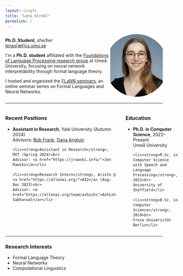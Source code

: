 ```yaml
---
layout: single
title: "Lena Strobl"
permalink: /
---
```


<div style="display:flex;align-items:center;justify-content:space-between;">
  <div style="flex:2;">
    <p><strong>Ph.D. Student</strong>, <em>she/her</em><br>
    <a href="mailto:lenas@cs.umu.se">lenas[æt]cs.umu.se</a></p>
    <p>I'm a <strong>Ph.D. student</strong> affiliated with the <a href="https://www.umu.se/en/research/groups/foundations-of-language-processing/">Foundations of Language Processing research group</a> at Umeå University, focusing on neural network interpretability through formal language theory.</p>
    <p>I hosted and organized the <a href="https://flann.super.site/">FLaNN seminars</a>, an online seminar series on Formal Languages and Neural Networks.</p>
  </div>

  <div style="flex:1;text-align:right;">
  <img src="/assets/images/lena-profile.png" alt="Lena Strobl" style="border-radius:8px;width:200px;height:200px;object-fit:cover;">
</div>
</div>

---

<div style="display:flex; gap: 2rem;">

<div style="flex:1;">
  <h3>Recent Positions</h3>
  <ul>
    <li><strong>Assistant in Research</strong>, Yale University (Autumn 2024)<br>
    Advisors: <a href="https://ling.yale.edu/people/robert-frank">Bob Frank</a>, <a href="https://cpsc.yale.edu/people/dana-angluin">Dana Angluin</a></li>

    <li><strong>Assistant in Research</strong>, MIT (Spring 2024)<br>
    Advisor: <a href="https://jrawski.info/">Jon Rawski</a></li>

    <li><strong>Research Intern</strong>, Aristo @ <a href="https://allenai.org/">AI2</a> (Aug–Dec 2023)<br>
    Advisor: <a href="https://allenai.org/team/ashishs">Ashish Sabharwal</a></li>
  </ul>
</div>

<div style="flex:1;">
  <h3>Education</h3>
  <ul>
    <li><strong>Ph.D. in Computer Science</strong>, 2022–Present<br>
    Umeå University</li>

    <li><strong>M.Sc. in Computer Science with Speech and Language Processing</strong>, 2021<br>
    University of Sheffield</li>

    <li><strong>B.Sc. in Computer Science</strong>, 2019<br>
    Freie Universität Berlin</li>
  </ul>
</div>

</div>

---
<h3>Research Interests</h3>
<ul>
  <li>Formal Language Theory</li>
  <li>Neural Networks</li>
  <li>Computational Linguistics</li>
</ul>
